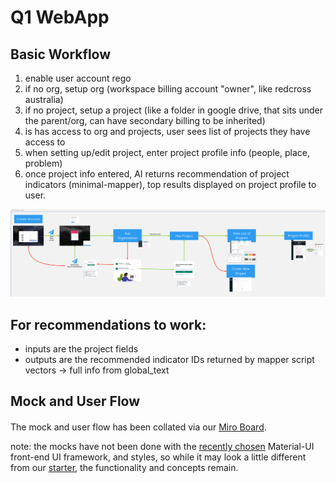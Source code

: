 # Q1 WebApp

## Basic Workflow

1. enable user account rego
2. if no org, setup org \(workspace billing account "owner", like redcross australia\)
3. if no project, setup a project \(like a folder in google drive, that sits under the parent/org, can have secondary billing to be inherited\)
4. is has access to org and projects, user sees list of projects they have access to
5. when setting up/edit project, enter project profile info \(people, place, problem\)
6. once project info entered, AI returns recommendation of project indicators \(minimal-mapper\), top results displayed on project profile to user.

![Initial Basic Login / Account Setup Flow](../../.gitbook/assets/image%20%283%29.png)

## For recommendations to work:

* inputs are the project fields
* outputs are the recommended indicator IDs returned by mapper script vectors -&gt; full info from global\_text

## Mock and User Flow

#### 

The mock and user flow has been collated via our [Miro Board](https://miro.com/app/board/o9J_kyYfLV0=/?moveToWidget=3074457354464890435&cot=10).

note: the mocks have not been done with the [recently chosen](https://www.loomio.org/s/as3HMDBN) Material-UI front-end UI framework, and styles, so while it may look a little different from our [starter](https://github.com/creativetimofficial/material-dashboard-react), the functionality and concepts remain.

## 

